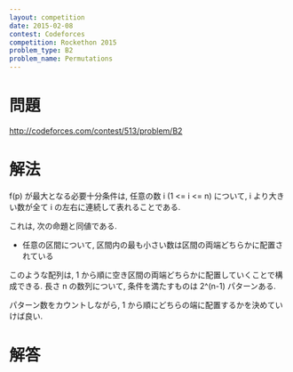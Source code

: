 ```yaml
---
layout: competition
date: 2015-02-08
contest: Codeforces
competition: Rockethon 2015
problem_type: B2
problem_name: Permutations
---
```


# 問題

<http://codeforces.com/contest/513/problem/B2>

# 解法

f(p) が最大となる必要十分条件は, 任意の数 i (1 <= i <= n) について, i より大きい数が全て i の左右に連続して表れることである.

これは, 次の命題と同値である.

- 任意の区間について, 区間内の最も小さい数は区間の両端どちらかに配置されている

このような配列は, 1 から順に空き区間の両端どちらかに配置していくことで構成できる. 長さ n の数列について, 条件を満たすものは 2^(n-1) パターンある.

パターン数をカウントしながら, 1 から順にどちらの端に配置するかを決めていけば良い.

# 解答

<script src="https://gist.github.com/na-o-ys/920922ef5803f6c01e75.js?file=b2.cpp"></script>

